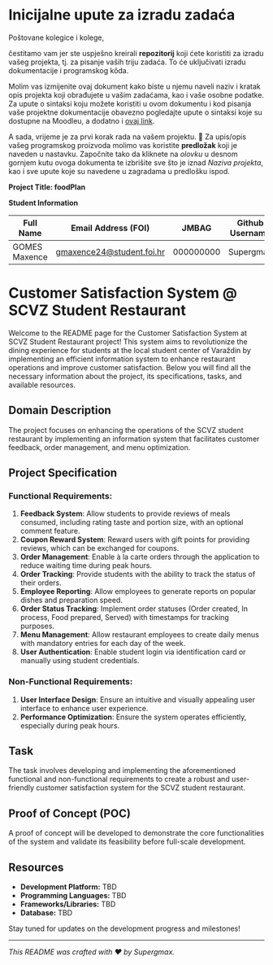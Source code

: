 # Inicijalne upute za izradu zadaća
Poštovane kolegice i kolege, 

čestitamo vam jer ste uspješno kreirali **repozitorij** koji ćete koristiti za izradu vašeg projekta, tj. za pisanje vaših triju zadaća. To će uključivati izradu dokumentacije i programskog kôda.

Molim vas izmijenite ovaj dokument kako biste u njemu naveli naziv i kratak opis projekta koji obrađujete u vašim zadaćama, kao i vaše osobne podatke. Za upute o sintaksi koju možete koristiti u ovom dokumentu i kod pisanja vaše projektne dokumentacije obavezno pogledajte upute o sintaksi koje su dostupne na Moodleu, a dodatno i [ovaj link](https://guides.github.com/features/mastering-markdown/).

A sada, vrijeme je za prvi korak rada na vašem projektu. 🙂 Za upis/opis vašeg programskog proizvoda molimo vas koristite **predložak** koji je naveden u nastavku. Započnite tako da kliknete na *olovku* u desnom gornjem kutu ovoga dokumenta te izbrišite sve što je iznad _Naziva projekta_, kao i sve upute koje su navedene u zagradama u predlošku ispod.

**Project Title: foodPlan**

**Student Information**

| Full Name    | Email Address (FOI)          | JMBAG      | Github Username |
|--------------|------------------------------|------------|-----------------|
| GOMES Maxence| gmaxence24@student.foi.hr   | 000000000  | Supergmax       |

# Customer Satisfaction System @ SCVZ Student Restaurant

Welcome to the README page for the Customer Satisfaction System at SCVZ Student Restaurant project! This system aims to revolutionize the dining experience for students at the local student center of Varaždin by implementing an efficient information system to enhance restaurant operations and improve customer satisfaction. Below you will find all the necessary information about the project, its specifications, tasks, and available resources.


## Domain Description
The project focuses on enhancing the operations of the SCVZ student restaurant by implementing an information system that facilitates customer feedback, order management, and menu optimization.

## Project Specification
### Functional Requirements:
1. **Feedback System**: Allow students to provide reviews of meals consumed, including rating taste and portion size, with an optional comment feature.
2. **Coupon Reward System**: Reward users with gift points for providing reviews, which can be exchanged for coupons.
3. **Order Management**: Enable à la carte orders through the application to reduce waiting time during peak hours.
4. **Order Tracking**: Provide students with the ability to track the status of their orders.
5. **Employee Reporting**: Allow employees to generate reports on popular dishes and preparation speed.
6. **Order Status Tracking**: Implement order statuses (Order created, In process, Food prepared, Served) with timestamps for tracking purposes.
7. **Menu Management**: Allow restaurant employees to create daily menus with mandatory entries for each day of the week.
8. **User Authentication**: Enable student login via identification card or manually using student credentials.

### Non-Functional Requirements:
1. **User Interface Design**: Ensure an intuitive and visually appealing user interface to enhance user experience.
2. **Performance Optimization**: Ensure the system operates efficiently, especially during peak hours.

## Task
The task involves developing and implementing the aforementioned functional and non-functional requirements to create a robust and user-friendly customer satisfaction system for the SCVZ student restaurant.

## Proof of Concept (POC)
A proof of concept will be developed to demonstrate the core functionalities of the system and validate its feasibility before full-scale development.

## Resources
- **Development Platform:** TBD
- **Programming Languages:** TBD
- **Frameworks/Libraries:** TBD
- **Database:** TBD

Stay tuned for updates on the development progress and milestones!

---
*This README was crafted with ❤️ by Supergmax.*
